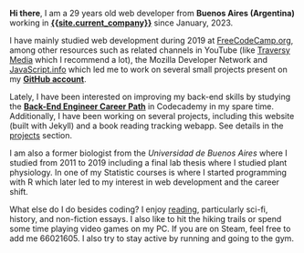 **Hi there**, I am a 29 years old web developer from **Buenos Aires (Argentina)** working in [**{{site.current_company}}**]({{site.current_company_url}}) since January, 2023.

I have mainly studied web development during 2019 at [FreeCodeCamp.org](https://www.freecodecamp.org/), among other resources such as related channels in YouTube (like [Traversy Media](https://www.youtube.com/channel/UC29ju8bIPH5as8OGnQzwJyA) which I recommend a lot), the Mozilla Developer Network and [JavaScript.info](https://javascript.info/) which led me to work on several small projects present on my [**GitHub account**](https://github.com/lezojeda).

Lately, I have been interested on improving my back-end skills by studying the [**Back-End Engineer Career Path**](https://www.codecademy.com/career-journey/back-end-engineer) in Codecademy in my spare time. Additionally, I have been working on several projects, including this website (built with Jekyll) and a book reading tracking webapp. See details in the [projects](/projects) section.

I am also a former biologist from the *Universidad de Buenos Aires* where I studied from 2011 to 2019 including a final lab thesis where I studied plant physiology. In one of my Statistic courses is where I started programming with R which later led to my interest in web development and the career shift.

What else do I do besides coding? I enjoy [reading](/reading), particularly sci-fi, history, and non-fiction essays. I also like to hit the hiking trails or spend some time playing video games on my PC. If you are on Steam, feel free to add me 66021605. I also try to stay active by running and going to the gym.